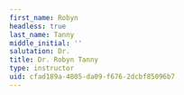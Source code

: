 ```yaml
---
first_name: Robyn
headless: true
last_name: Tanny
middle_initial: ''
salutation: Dr.
title: Dr. Robyn Tanny
type: instructor
uid: cfad189a-4805-da09-f676-2dcbf85096b7
---
```

